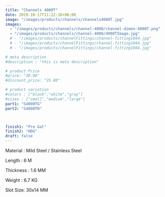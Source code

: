 ```yaml
---
title: "Channels 4000T"
date: 2019-10-17T11:22:16+06:00
image: "/images/products/channels/channels4000T.jpg"
images: 
  - "/images/products/channels/channel-4000/channel-dimen-4000T.png"
  - "/images/products/channels/channel-4000/4000TImage.jpg"
  # - "/images/products/channelFittings/channel-fitting1044.jpg"
  # - "/images/products/channelFittings/channel-fitting1044.jpg"
  # - "/images/products/channelFittings/channel-fitting1044.jpg"

# meta description
#description : "this is meta description"

# product Price
#price: "30.00"
#discount_price: "25.00"

# product variation
#colors : ["black","white","gray"]
#sizes : ["small","medium","large"]
part1: "S4000TG"
part2: "S4000TH"



finish1: "Pre Gal"
finish2: "HDG"
draft: false
---
```


Material : Mild Steel / Stainless Steel 

Length : 6 M

Thickness : 1.6 MM

Weight : 6.7 KG

Slot Size: 30x14 MM